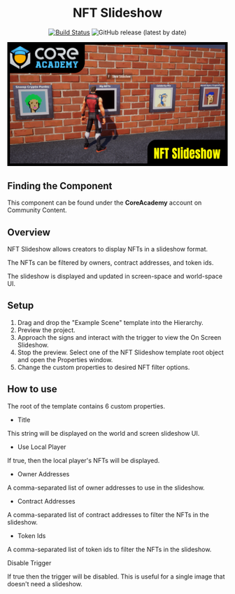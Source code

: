 <div align="center">

# NFT Slideshow

[![Build Status](https://github.com/ManticoreGamesInc/CC-NFT-Slideshow/workflows/CI/badge.svg)](https://github.com/ManticoreGamesInc/CC-NFT-Slideshow/actions/workflows/ci.yml?query=workflow%3ACI%29)
![GitHub release (latest by date)](https://img.shields.io/github/v/release/ManticoreGamesInc/CC-NFT-Slideshow?style=plastic)

![TitleCard](/Screenshots/NFT_Slideshow.png)

</div>

## Finding the Component

This component can be found under the **CoreAcademy** account on Community Content.

## Overview

NFT Slideshow allows creators to display NFTs in a slideshow format.

The NFTs can be filtered by owners, contract addresses, and token ids.

The slideshow is displayed and updated in screen-space and world-space UI.

## Setup

1) Drag and drop the "Example Scene" template into the Hierarchy.
2) Preview the project.
3) Approach the signs and interact with the trigger to view the On Screen Slideshow.
4) Stop the preview. Select one of the NFT Slideshow template root object and open the Properties window.
5) Change the custom properties to desired NFT filter options.

## How to use

The root of the template contains 6 custom properties.

- Title

This string will be displayed on the world and screen slideshow UI.

- Use Local Player

If true, then the local player's NFTs will be displayed.

- Owner Addresses

A comma-separated list of owner addresses to use in the slideshow.

- Contract Addresses

A comma-separated list of contract addresses to filter the NFTs in the slideshow.

- Token Ids

A comma-separated list of token ids to filter the NFTs in the slideshow.

Disable Trigger

If true then the trigger will be disabled. This is useful for a single image that doesn't need a slideshow.

